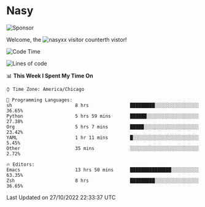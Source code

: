 # Nasy

<!--
<p align="center">
<img height="200" src="https://github-readme-stats.vercel.app/api?username=nasyxx&count_private=true&show_icons=true&theme=dracula&include_all_commits=true"/>
<img height="200" src="https://github-readme-stats.vercel.app/api/top-langs/?username=nasyxx&theme=dracula&hide=html,jupyter+notebook&count_private=true&show_icons=true"/>
</p>

  
----------------
-->

![Sponsor](https://img.shields.io/static/v1.svg?label=Sponsor&message=%E2%9D%A4&logo=GitHub&style=flat&color=pink)
 
Welcome, the ![nasyxx visitor counter](https://count.getloli.com/get/@nasyxx?theme=rule34)th vistor!
 
<!--START_SECTION:waka-->
![Code Time](http://img.shields.io/badge/Code%20Time-2%2C758%20hrs%2022%20mins-blue)

![Lines of code](https://img.shields.io/badge/From%20Hello%20World%20I%27ve%20Written-5%20Million%20lines%20of%20code-blue)

📊 **This Week I Spent My Time On** 

```text
⌚︎ Time Zone: America/Chicago

💬 Programming Languages: 
sh                       8 hrs               █████████░░░░░░░░░░░░░░░░   36.65% 
Python                   5 hrs 59 mins       ██████░░░░░░░░░░░░░░░░░░░   27.38% 
Org                      5 hrs 7 mins        █████░░░░░░░░░░░░░░░░░░░░   23.42% 
YAML                     1 hr 11 mins        █░░░░░░░░░░░░░░░░░░░░░░░░   5.45% 
Other                    35 mins             ░░░░░░░░░░░░░░░░░░░░░░░░░   2.72%

🔥 Editors: 
Emacs                    13 hrs 50 mins      ███████████████░░░░░░░░░░   63.35% 
Zsh                      8 hrs               █████████░░░░░░░░░░░░░░░░   36.65%

```


 Last Updated on 27/10/2022 22:33:37 UTC
<!--END_SECTION:waka-->

<!-- ![visitors](https://visitor-badge.laobi.icu/badge?page_id=nasyxx.nasyxx) -->
